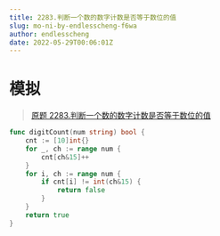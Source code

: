 ```yaml
---
title: 2283.判断一个数的数字计数是否等于数位的值
slug: mo-ni-by-endlesscheng-f6wa
author: endlesscheng
date: 2022-05-29T00:06:01Z
---
```

# 模拟
 
> [原题 2283.判断一个数的数字计数是否等于数位的值](https://leetcode.cn/problems/check-if-number-has-equal-digit-count-and-digit-value)
```go
func digitCount(num string) bool {
	cnt := [10]int{}
	for _, ch := range num {
		cnt[ch&15]++
	}
	for i, ch := range num {
		if cnt[i] != int(ch&15) {
			return false
		}
	}
	return true
}
```
